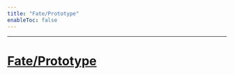 ```yaml
---
title: "Fate/Prototype"
enableToc: false
---
```

***
# <a href="https://anilist.co/anime/12565/FatePrototype/" target="_blank" rel="noopener"><span>Fate/Prototype</span> </a>


